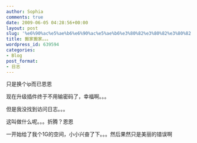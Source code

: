```yaml
---
author: Sophia
comments: true
date: 2009-06-05 04:28:56+00:00
layout: post
slug: '%e6%90%ac%e5%ae%b6%e6%90%ac%e5%ae%b6%e3%80%82%e3%80%82%e3%80%82'
title: 搬家搬家。。。
wordpress_id: 639594
categories:
- Blog
post_format:
- 日志
---
```


只是换个ip而已恩恩

现在升级插件终于不用输密码了，幸福啊。。。

但是我没找到访问日志。。。

这叫做什么呢。。。折腾？恩恩

一开始给了我个1G的空间，小小兴奋了下。。。然后果然只是美丽的错误啊
